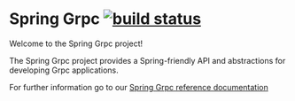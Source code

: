 # Spring Grpc [![build status](https://github.com/spring-projects-experimental/spring-grpc/actions/workflows/deploy.yml/badge.svg)](https://github.com/spring-projects/spring-ai/actions/workflows/deploy.yml)

Welcome to the Spring Grpc project!

The Spring Grpc project provides a Spring-friendly API and abstractions for developing Grpc applications.

For further information go to our [Spring Grpc reference documentation](https://docs.spring.io/spring-grpc/reference/)
